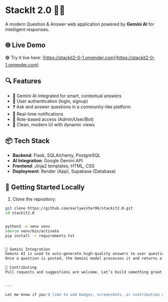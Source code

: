 # StackIt 2.0 💬✨

A modern Question & Answer web application powered by **Gemini AI** for intelligent responses.

## 🌐 Live Demo

🟢 Try it live here: [https://stackit2-0-1.onrender.com](https://stackit2-0-1.onrender.com)

## 🔍 Features

- 🧠 Gemini AI integrated for smart, contextual answers
- 👤 User authentication (login, signup)
- ❓ Ask and answer questions in a community-like platform
- 🔔 Real-time notifications
- 🧩 Role-based access (Admin/User/Bot)
- 🌈 Clean, modern UI with dynamic views

## 📦 Tech Stack

- **Backend**: Flask, SQLAlchemy, PostgreSQL
- **AI Integration**: Google Gemini API
- **Frontend**: Jinja2 templates, HTML, CSS
- **Deployment**: Render (App), Supabase (Database)

## 🚀 Getting Started Locally

1. Clone the repository:

```bash
git clone https://github.com/earlywinter96/stackit2.0.git
cd stackit2.0


python3 -m venv venv
source venv/bin/activate
pip install -r requirements.txt


🧠 Gemini Integration
Gemini AI is used to auto-generate high-quality answers to user questions.
Once a question is posted, the Gemini model processes it and returns a contextual response.

🤝 Contributing
Pull requests and suggestions are welcome. Let’s build something great together!


---

Let me know if you'd like to add badges, screenshots, or contribution guidelines!
